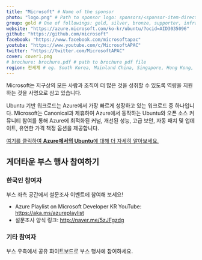 ```yaml
---
title: "Microsoft" # Name of the sponsor
photo: "logo.png" # Path to sponsor logo: sponsors/<sponsor-item-directory>/logo.png
group: gold # One of followings: gold, silver, bronze, supporter, infra, record, videoi18n, swag, partner
website: "https://azure.microsoft.com/ko-kr/ubuntu/?ocid=AID3035096"
github: "https://github.com/microsoft"
facebook: "https://www.facebook.com/microsoftapac"
youtube: "https://www.youtube.com/c/MicrosoftAPAC"
twitter: "https://twitter.com/MicrosoftAPAC"
cover: cover1.png
# brochure: brochure.pdf # path to brochure pdf file
region: 전세계 # eg. South Korea, Mainland China, Singapore, Hong Kong, Taiwan ...
---
```

  
Microsoft는 지구상의 모든 사람과 조직이 더 많은 것을 성취할 수 있도록 역량을 지원하는 것을 사명으로 삼고 있습니다.

Ubuntu 기반 워크로드는 Azure에서 가장 빠르게 성장하고 있는 워크로드 중 하나입니다. Microsoft는 Canonical과 제휴하여 Azure에서 동작하는 Ubuntu와 오픈 소스 커뮤니티 참여를 통해 Azure에 최적화된 커널, 개선된 성능, 고급 보안, 자동 패치 및 업데이트, 유연한 가격 책정 옵션을 제공합니다.

[여기를 클릭하여 **Azure에서의 Ubuntu**에 대해 더 자세히 알아보세요.](https://azure.microsoft.com/ko-kr/ubuntu/?ocid=AID3035096)

## 게더타운 부스 행사 참여하기

### 한국인 참여자

부스 좌측 공간에서 설문조사 이벤트에 참여해 보세요!

- Azure Playlist on Microsoft Developer KR YouTube: https://aka.ms/azureplaylist
- 설문조사 양식 링크: http://naver.me/5zJFgzdg

### 기타 참여자

부스 우측에서 공유 화이트보드로 부스 행사에 참여하세요.